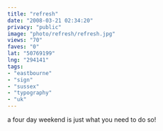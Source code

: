 ```yaml
---
title: "refresh"
date: "2008-03-21 02:34:20"
privacy: "public"
image: "photo/refresh/refresh.jpg"
views: "70"
faves: "0"
lat: "50769199"
lng: "294141"
tags:
- "eastbourne"
- "sign"
- "sussex"
- "typography"
- "uk"
---
```

a four day weekend is just what you need to do so!
